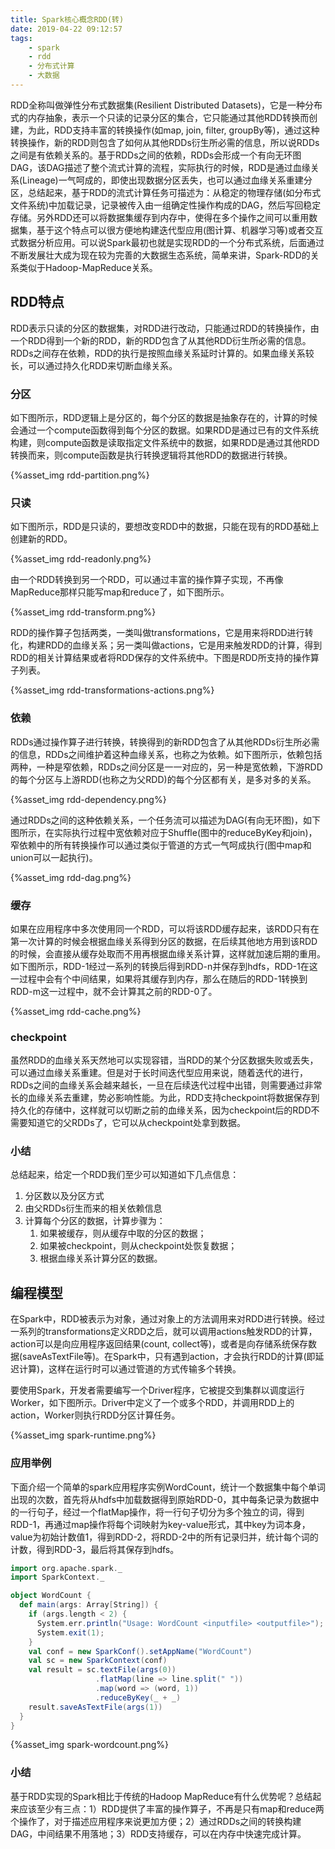 ```yaml
---
title: Spark核心概念RDD(转)
date: 2019-04-22 09:12:57
tags:
    - spark
    - rdd
    - 分布式计算
    - 大数据
---
```


RDD全称叫做弹性分布式数据集(Resilient Distributed Datasets)，它是一种分布式的内存抽象，表示一个只读的记录分区的集合，它只能通过其他RDD转换而创建，为此，RDD支持丰富的转换操作(如map, join, filter, groupBy等)，通过这种转换操作，新的RDD则包含了如何从其他RDDs衍生所必需的信息，所以说RDDs之间是有依赖关系的。基于RDDs之间的依赖，RDDs会形成一个有向无环图DAG，该DAG描述了整个流式计算的流程，实际执行的时候，RDD是通过血缘关系(Lineage)一气呵成的，即使出现数据分区丢失，也可以通过血缘关系重建分区，总结起来，基于RDD的流式计算任务可描述为：从稳定的物理存储(如分布式文件系统)中加载记录，记录被传入由一组确定性操作构成的DAG，然后写回稳定存储。另外RDD还可以将数据集缓存到内存中，使得在多个操作之间可以重用数据集，基于这个特点可以很方便地构建迭代型应用(图计算、机器学习等)或者交互式数据分析应用。可以说Spark最初也就是实现RDD的一个分布式系统，后面通过不断发展壮大成为现在较为完善的大数据生态系统，简单来讲，Spark-RDD的关系类似于Hadoop-MapReduce关系。


## RDD特点

RDD表示只读的分区的数据集，对RDD进行改动，只能通过RDD的转换操作，由一个RDD得到一个新的RDD，新的RDD包含了从其他RDD衍生所必需的信息。RDDs之间存在依赖，RDD的执行是按照血缘关系延时计算的。如果血缘关系较长，可以通过持久化RDD来切断血缘关系。

### 分区

如下图所示，RDD逻辑上是分区的，每个分区的数据是抽象存在的，计算的时候会通过一个compute函数得到每个分区的数据。如果RDD是通过已有的文件系统构建，则compute函数是读取指定文件系统中的数据，如果RDD是通过其他RDD转换而来，则compute函数是执行转换逻辑将其他RDD的数据进行转换。

{%asset_img rdd-partition.png%}

<!--more-->

### 只读

如下图所示，RDD是只读的，要想改变RDD中的数据，只能在现有的RDD基础上创建新的RDD。

{%asset_img rdd-readonly.png%}

由一个RDD转换到另一个RDD，可以通过丰富的操作算子实现，不再像MapReduce那样只能写map和reduce了，如下图所示。

{%asset_img rdd-transform.png%}

RDD的操作算子包括两类，一类叫做transformations，它是用来将RDD进行转化，构建RDD的血缘关系；另一类叫做actions，它是用来触发RDD的计算，得到RDD的相关计算结果或者将RDD保存的文件系统中。下图是RDD所支持的操作算子列表。

{%asset_img rdd-transformations-actions.png%}

### 依赖

RDDs通过操作算子进行转换，转换得到的新RDD包含了从其他RDDs衍生所必需的信息，RDDs之间维护着这种血缘关系，也称之为依赖。如下图所示，依赖包括两种，一种是窄依赖，RDDs之间分区是一一对应的，另一种是宽依赖，下游RDD的每个分区与上游RDD(也称之为父RDD)的每个分区都有关，是多对多的关系。

{%asset_img rdd-dependency.png%}

通过RDDs之间的这种依赖关系，一个任务流可以描述为DAG(有向无环图)，如下图所示，在实际执行过程中宽依赖对应于Shuffle(图中的reduceByKey和join)，窄依赖中的所有转换操作可以通过类似于管道的方式一气呵成执行(图中map和union可以一起执行)。

{%asset_img rdd-dag.png%}


### 缓存

如果在应用程序中多次使用同一个RDD，可以将该RDD缓存起来，该RDD只有在第一次计算的时候会根据血缘关系得到分区的数据，在后续其他地方用到该RDD的时候，会直接从缓存处取而不用再根据血缘关系计算，这样就加速后期的重用。如下图所示，RDD-1经过一系列的转换后得到RDD-n并保存到hdfs，RDD-1在这一过程中会有个中间结果，如果将其缓存到内存，那么在随后的RDD-1转换到RDD-m这一过程中，就不会计算其之前的RDD-0了。

{%asset_img rdd-cache.png%}

### checkpoint

虽然RDD的血缘关系天然地可以实现容错，当RDD的某个分区数据失败或丢失，可以通过血缘关系重建。但是对于长时间迭代型应用来说，随着迭代的进行，RDDs之间的血缘关系会越来越长，一旦在后续迭代过程中出错，则需要通过非常长的血缘关系去重建，势必影响性能。为此，RDD支持checkpoint将数据保存到持久化的存储中，这样就可以切断之前的血缘关系，因为checkpoint后的RDD不需要知道它的父RDDs了，它可以从checkpoint处拿到数据。

### 小结

总结起来，给定一个RDD我们至少可以知道如下几点信息：

1. 分区数以及分区方式
2. 由父RDDs衍生而来的相关依赖信息
3. 计算每个分区的数据，计算步骤为：
    1. 如果被缓存，则从缓存中取的分区的数据；
    2. 如果被checkpoint，则从checkpoint处恢复数据；
    3. 根据血缘关系计算分区的数据。


## 编程模型

在Spark中，RDD被表示为对象，通过对象上的方法调用来对RDD进行转换。经过一系列的transformations定义RDD之后，就可以调用actions触发RDD的计算，action可以是向应用程序返回结果(count, collect等)，或者是向存储系统保存数据(saveAsTextFile等)。在Spark中，只有遇到action，才会执行RDD的计算(即延迟计算)，这样在运行时可以通过管道的方式传输多个转换。

要使用Spark，开发者需要编写一个Driver程序，它被提交到集群以调度运行Worker，如下图所示。Driver中定义了一个或多个RDD，并调用RDD上的action，Worker则执行RDD分区计算任务。

{%asset_img spark-runtime.png%}

### 应用举例

下面介绍一个简单的spark应用程序实例WordCount，统计一个数据集中每个单词出现的次数，首先将从hdfs中加载数据得到原始RDD-0，其中每条记录为数据中的一行句子，经过一个flatMap操作，将一行句子切分为多个独立的词，得到RDD-1，再通过map操作将每个词映射为key-value形式，其中key为词本身，value为初始计数值1，得到RDD-2，将RDD-2中的所有记录归并，统计每个词的计数，得到RDD-3，最后将其保存到hdfs。

```scala
import org.apache.spark._
import SparkContext._

object WordCount {
  def main(args: Array[String]) {
    if (args.length < 2) {
      System.err.println("Usage: WordCount <inputfile> <outputfile>");
      System.exit(1);
    }
    val conf = new SparkConf().setAppName("WordCount")
    val sc = new SparkContext(conf)
    val result = sc.textFile(args(0))
                   .flatMap(line => line.split(" "))
                   .map(word => (word, 1))
                   .reduceByKey(_ + _)
    result.saveAsTextFile(args(1))
  }
}
```

{%asset_img spark-wordcount.png%}

### 小结

基于RDD实现的Spark相比于传统的Hadoop MapReduce有什么优势呢？总结起来应该至少有三点：1）RDD提供了丰富的操作算子，不再是只有map和reduce两个操作了，对于描述应用程序来说更加方便；2）通过RDDs之间的转换构建DAG，中间结果不用落地；3）RDD支持缓存，可以在内存中快速完成计算。

